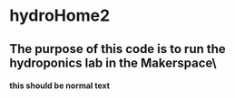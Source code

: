 # hydroHome2
## The purpose of this code is to run the hydroponics lab in the Makerspace\
#### this should be normal text
